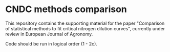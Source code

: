 # CNDC methods comparison  

This repository contains the supporting material for the paper "Comparison of statistical methods to fit critical nitrogen dilution curves", currently under review in European Journal of Agronomy.  

Code should be run in logical order (1 - 2c).
